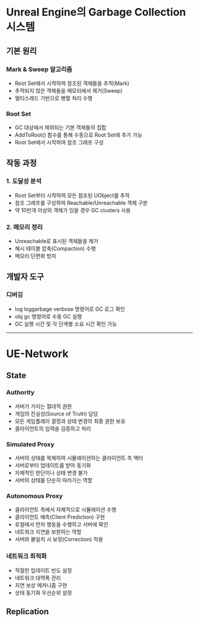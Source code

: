 ﻿# Unreal Engine의 Garbage Collection 시스템

## 기본 원리

### Mark & Sweep 알고리즘
- Root Set에서 시작하여 참조된 객체들을 추적(Mark)
- 추적되지 않은 객체들을 메모리에서 제거(Sweep)
- 멀티스레드 기반으로 병렬 처리 수행

### Root Set
- GC 대상에서 제외되는 기본 객체들의 집합
- AddToRoot() 함수를 통해 수동으로 Root Set에 추가 가능
- Root Set에서 시작하여 참조 그래프 구성

## 작동 과정

### 1. 도달성 분석
- Root Set부터 시작하여 모든 참조된 UObject를 추적
- 참조 그래프를 구성하여 Reachable/Unreachable 객체 구분
- 약 10만개 이상의 객체가 있을 경우 GC clusters 사용

### 2. 메모리 정리
- Unreachable로 표시된 객체들을 제거
- 해시 테이블 압축(Compaction) 수행
- 메모리 단편화 방지

## 개발자 도구

### 디버깅
- log loggarbage verbose 명령어로 GC 로그 확인
- obj gc 명령어로 수동 GC 실행
- GC 실행 시간 및 각 단계별 소요 시간 확인 가능

---

# UE-Network

## State

### Authority
- 서버가 가지는 절대적 권한
- 게임의 진실성(Source of Truth) 담당
- 모든 게임플레이 결정과 상태 변경의 최종 권한 보유
- 클라이언트의 입력을 검증하고 처리

### Simulated Proxy
- 서버의 상태를 복제하여 시뮬레이션하는 클라이언트 측 액터
- 서버로부터 업데이트를 받아 동기화
- 자체적인 판단이나 상태 변경 불가
- 서버의 상태를 단순히 따라가는 역할

### Autonomous Proxy
- 클라이언트 측에서 자체적으로 시뮬레이션 수행
- 클라이언트 예측(Client Prediction) 구현
- 로컬에서 먼저 행동을 수행하고 서버에 확인
- 네트워크 지연을 보완하는 역할
- 서버와 불일치 시 보정(Correction) 적용

### 네트워크 최적화
- 적절한 업데이트 빈도 설정
- 네트워크 대역폭 관리
- 지연 보상 메커니즘 구현
- 상태 동기화 우선순위 설정

## Replication